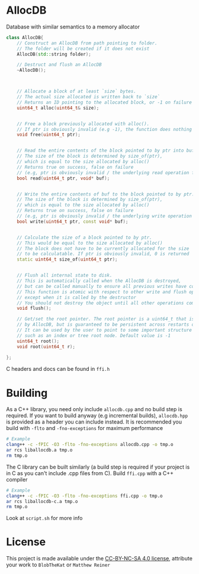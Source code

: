 # AllocDB

Database with similar semantics to a memory allocator

```cpp
class AllocDB{
	// Construct an AllocDB from path pointing to folder.
	// The folder will be created if it does not exist
	AllocDB(std::string folder);

	// Destruct and flush an AllocDB
	~AllocDB();



	// Allocate a block of at least `size` bytes.
	// The actual size allocated is written back to `size`
	// Returns an ID pointing to the allocated block, or -1 on failure
	uint64_t alloc(uint64_t& size);


	// Free a block previously allocated with alloc().
	// If ptr is obviously invalid (e.g -1), the function does nothing
	void free(uint64_t ptr);


	// Read the entire contents of the block pointed to by ptr into buf.
	// The size of the block is determined by size_of(ptr),
	// which is equal to the size allocated by alloc()
	// Returns true on success, false on failure
	// (e.g, ptr is obviously invalid / the underlying read operation fails)
	bool read(uint64_t ptr, void* buf);


	// Write the entire contents of buf to the block pointed to by ptr.
	// The size of the block is determined by size_of(ptr),
	// which is equal to the size allocated by alloc()
	// Returns true on success, false on failure
	// (e.g, ptr is obviously invalid / the underlying write operation fails)
	bool write(uint64_t ptr, const void* buf);


	// Calculate the size of a block pointed to by ptr.
	// This would be equal to the size allocated by alloc()
	// The block does not have to be currently allocated for the size
	// to be calculatable. If ptr is obviously invalid, 0 is returned
	static uint64_t size_of(uint64_t ptr);


	// Flush all internal state to disk.
	// This is automatically called when the AllocDB is destroyed,
	// but can be called manually to ensure all previous writes have completed
	// This function is atomic with respect to other write and flush operations,
	// except when it is called by the destructor
	// You should not destroy the object until all other operations complete
	void flush();

	// Get/set the root pointer. The root pointer is a uint64_t that is not interpreted
	// by AllocDB, but is guaranteed to be persistent across restarts of the database.
	// It can be used by the user to point to some important structure in the database,
	// such as an index or tree root node. Default value is -1
	uint64_t root();
	void root(uint64_t r);
	
};
```

C headers and docs can be found in `ffi.h`

# Building

As a C++ library, you need only include `allocdb.cpp` and no build step is required. If you want to build anyway (e.g incremental builds), `allocdb.hpp` is provided as a header you can include instead. It is recommended you build with `-flto` and `-fno-exceptions` for maximum performance

```sh
# Example
clang++ -c -fPIC -O3 -flto -fno-exceptions allocdb.cpp -o tmp.o
ar rcs liballocdb.a tmp.o
rm tmp.o
```

The C library can be built similarly (a build step is required if your project is in C as you can't include .cpp files from C). Build `ffi.cpp` with a C++ compiler

```sh
# Example
clang++ -c -fPIC -O3 -flto -fno-exceptions ffi.cpp -o tmp.o
ar rcs liballocdb-c.a tmp.o
rm tmp.o
```

Look at `script.sh` for more info

# License

This project is made available under the [CC-BY-NC-SA 4.0 license](https://creativecommons.org/licenses/by-nc-sa/4.0/deed.en), attribute your work to `BlobTheKat` or `Matthew Reiner`